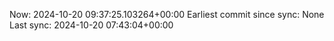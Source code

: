 Now: 2024-10-20 09:37:25.103264+00:00 Earliest commit since sync: None Last sync: 2024-10-20 07:43:04+00:00
